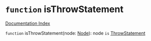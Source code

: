 # `function` isThrowStatement

[Documentation Index](../README.md)

`function` isThrowStatement(node: [Node](../interface.Node/README.md)): node `is` [ThrowStatement](../interface.ThrowStatement/README.md)


